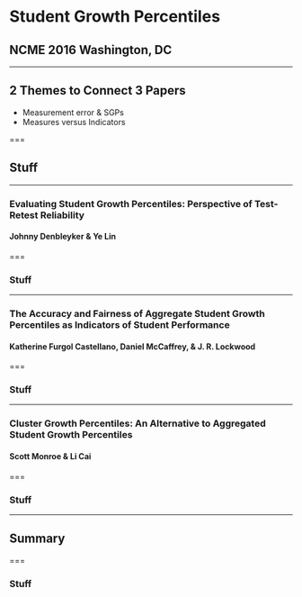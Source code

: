 # Student Growth Percentiles
## NCME 2016 Washington, DC

---

## 2 Themes to Connect 3 Papers

- Measurement error & SGPs
- Measures versus Indicators

===

## Stuff




<!---
#######################################################################################
### Denbleyker and Lin
#######################################################################################
-->

---

### Evaluating Student Growth Percentiles: Perspective of Test-Retest Reliability

#### Johnny Denbleyker & Ye Lin

===

### Stuff


<!---
#######################################################################################
### Furgol Castellano, McCaffrey & Lockwood
#######################################################################################
-->

---

### The Accuracy and Fairness of Aggregate Student Growth Percentiles as Indicators of Student Performance

#### Katherine Furgol Castellano, Daniel McCaffrey, & J. R. Lockwood



===

### Stuff



<!---
#######################################################################################
### Monroe & Cai
#######################################################################################
-->

---

### Cluster Growth Percentiles: An Alternative to Aggregated Student Growth Percentiles

#### Scott Monroe & Li Cai


===

### Stuff


<!---
#######################################################################################
### Monroe & Cai
#######################################################################################
-->

---

## Summary

===

### Stuff

